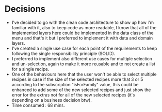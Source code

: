 # Decisions

* I've decided to go with the clean code architecture to show up how I'm familiar with it, also to keep code as more readable, I know that all of the implemented layers here could be implemented in the data class of the menu and that's it but I preferred to implement it with data and domain layers.
* I've created a single use case for each point of the requirements to keep following the single responsibility principle (SOLID).
* I preferred to implement also different use cases for multiple selection and un-selection, again to make it more reusable and to not create a list for a single recipe.
* One of the behaviours here that the user won't be able to select multiple recipes in case if the size of the selected recipes more that 3 or 5 according to the subscription "isForFamily" value, this could be enhanced to add some of the new selected recipes and just show the error for the extras not for all of the new selected recipes (it's depending on a business decision btw).
* Time consumed : 68 mins.
